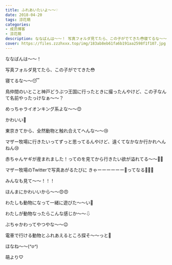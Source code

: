 ```yaml
---
title: ふれあいたいよ〜〜♡
date: 2018-04-20
tags: 涼花萌
categories: 
- 成员博客
- 涼花萌
description: ななばんは〜〜！ 写真フォルダ見てたら、この子がでてきた😳寝てるな〜〜😴鳥仲間のいとこと神戸どうぶつ王国に...
cover: https://files.zzzhxxx.top/img/183ab8eb61fa6b191aa2598f1f107.jpg 
---
```







ななばんは〜〜！







写真フォルダ見てたら、この子がでてきた😳












寝てるな〜〜😴




















鳥仲間のいとこと神戸どうぶつ王国に行ったときに撮ったんやけど、この子なんて名前やったっけなぁ〜〜？






めっちゃライオンキング系よな〜〜😊







かわいい💓







東京きてから、全然動物と触れ合えてへんな〜〜😢







マザー牧場に行きたいってずっと思ってるんやけど、遠くてなかなか行かれへんねん😢






赤ちゃんヤギが産まれました！ってのを見てから行きたい欲が溢れてる〜〜🐐💓








マザー牧場のTwitterで写真あがるたびに
きゃーーーーーー💓ってなる💓💓💓





みんなも見て〜〜！！！









ほんまにかわいいから〜〜😍😍












わたしも動物になって一緒に遊びた〜〜い💓









わたしが動物なったらこんな感じか〜〜⇩














ぶちゃかわってやつやな〜〜😉










電車で行ける動物とふれあえるところ探そ〜〜っと💓











ほなね〜〜(*^o^*)






萌より♡


